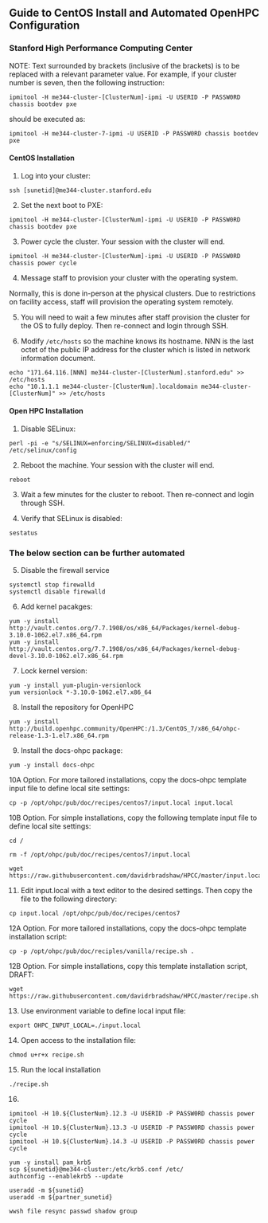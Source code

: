 ## Guide to CentOS Install and Automated OpenHPC Configuration

### Stanford High Performance Computing Center

NOTE: Text surrounded by brackets (inclusive of the brackets) is to be replaced with a relevant parameter value. For example, if your cluster number is seven, then the following instruction:
```
ipmitool -H me344-cluster-[ClusterNum]-ipmi -U USERID -P PASSW0RD chassis bootdev pxe
```
should be executed as:
```
ipmitool -H me344-cluster-7-ipmi -U USERID -P PASSW0RD chassis bootdev pxe
```

#### CentOS Installation

1. Log into your cluster:
```
ssh [sunetid]@me344-cluster.stanford.edu
```
2. Set the next boot to PXE:
```
ipmitool -H me344-cluster-[ClusterNum]-ipmi -U USERID -P PASSW0RD chassis bootdev pxe
```
3. Power cycle the cluster. Your session with the cluster will end.
```
ipmitool -H me344-cluster-[ClusterNum]-ipmi -U USERID -P PASSW0RD chassis power cycle
```
4. Message staff to provision your cluster with the operating system. 

Normally, this is done in-person at the physical clusters. Due to restrictions on facility access, staff will provision the operating system remotely. 

5. You will need to wait a few minutes after staff provision the cluster for the OS to fully deploy. Then re-connect and login through SSH. 

6. Modify `/etc/hosts` so the machine knows its hostname. NNN is the last octet of the public IP address for the cluster which is listed in network information document. 
```
echo "171.64.116.[NNN] me344-cluster-[ClusterNum].stanford.edu" >> /etc/hosts
echo "10.1.1.1 me344-cluster-[ClusterNum].localdomain me344-cluster-[ClusterNum]" >> /etc/hosts
```
#### Open HPC Installation

1. Disable SELinux:
```
perl -pi -e "s/SELINUX=enforcing/SELINUX=disabled/" /etc/selinux/config
```
2. Reboot the machine. Your session with the cluster will end.
```
reboot
```
3. Wait a few minutes for the cluster to reboot. Then re-connect and login through SSH. 

4. Verify that SELinux is disabled:
```
sestatus
```

### The below section can be further automated
5. Disable the firewall service
```
systemctl stop firewalld
systemctl disable firewalld
```
6. Add kernel pacakges:
```
yum -y install http://vault.centos.org/7.7.1908/os/x86_64/Packages/kernel-debug-3.10.0-1062.el7.x86_64.rpm
yum -y install http://vault.centos.org/7.7.1908/os/x86_64/Packages/kernel-debug-devel-3.10.0-1062.el7.x86_64.rpm
```
7. Lock kernel version:
```
yum -y install yum-plugin-versionlock 
yum versionlock *-3.10.0-1062.el7.x86_64
```
8. Install the repository for OpenHPC
```
yum -y install http://build.openhpc.community/OpenHPC:/1.3/CentOS_7/x86_64/ohpc-release-1.3-1.el7.x86_64.rpm 
```
9. Install the docs-ohpc package:
```
yum -y install docs-ohpc
```
10A Option. For more tailored installations, copy the docs-ohpc template input file to define local site settings:
```
cp -p /opt/ohpc/pub/doc/recipes/centos7/input.local input.local
```
10B Option. For simple installations, copy the following template input file to define local site settings:
```
cd /

rm -f /opt/ohpc/pub/doc/recipes/centos7/input.local

wget https://raw.githubusercontent.com/davidrbradshaw/HPCC/master/input.local

```
11. Edit input.local with a text editor to the desired settings. Then copy the file to the following directory:
```
cp input.local /opt/ohpc/pub/doc/recipes/centos7
```

12A Option. For more tailored installations, copy the docs-ohpc template installation script:
```
cp -p /opt/ohpc/pub/doc/reciples/vanilla/recipe.sh .
```
12B Option. For simple installations, copy this template installation script, DRAFT:
```
wget https://raw.githubusercontent.com/davidrbradshaw/HPCC/master/recipe.sh
```
13. Use environment variable to define local input file:
```
export OHPC_INPUT_LOCAL=./input.local
```
14. Open access to the installation file:
```
chmod u+r+x recipe.sh
```
15. Run the local installation
```
./recipe.sh
```
16. 
```
ipmitool -H 10.${ClusterNum}.12.3 -U USERID -P PASSW0RD chassis power cycle
ipmitool -H 10.${ClusterNum}.13.3 -U USERID -P PASSW0RD chassis power cycle
ipmitool -H 10.${ClusterNum}.14.3 -U USERID -P PASSW0RD chassis power cycle

yum -y install pam_krb5
scp ${sunetid}@me344-cluster:/etc/krb5.conf /etc/
authconfig --enablekrb5 --update

useradd -m ${sunetid}
useradd -m ${partner_sunetid}

wwsh file resync passwd shadow group
```
